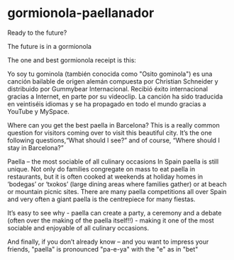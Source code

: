 # gormionola-paellanador
Ready to the future?

The future is in a gormionola


The one and best gormionola receipt is this:

Yo soy tu gominola (también conocida como "Osito gominola") es una canción bailable de origen alemán compuesta por Christian Schneider y distribuido por Gummybear Internacional. Recibió éxito internacional gracias a Internet, en parte por su videoclip. La canción ha sido traducida en veintiséis idiomas y se ha propagado en todo el mundo gracias a YouTube y MySpace.

Where can you get the best paella in Barcelona? This is a really common question for visitors coming over to visit this beautiful city. It’s the one following questions,“What should I see?” and of course, “Where should I stay in Barcelona?”


Paella – the most sociable of all culinary occasions
In Spain paella is still unique. Not only do families congregate on mass to eat paella in restaurants, but it is often cooked at weekends at holiday homes in ‘bodegas’ or ‘txokos’  (large dining areas where families gather) or at beach or mountain picnic sites. There are many paella competitions all over Spain and very often a giant paella is the centrepiece for many fiestas.

It’s easy to see why - paella can create a party, a ceremony and a debate (often over the making of the paella itself!!)  - making it one of the most sociable and enjoyable of all culinary occasions.

And finally, if you don’t already know – and you want to impress your friends, "paella" is pronounced "pa-e-ya" with the "e" as in "bet"

